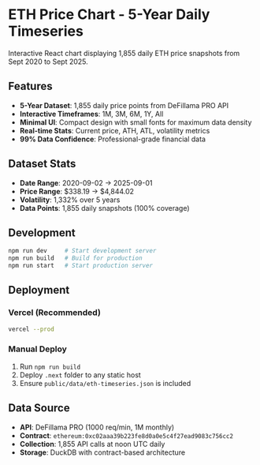 # ETH Price Chart - 5-Year Daily Timeseries

Interactive React chart displaying 1,855 daily ETH price snapshots from Sept 2020 to Sept 2025.

## Features

- **5-Year Dataset**: 1,855 daily price points from DeFillama PRO API
- **Interactive Timeframes**: 1M, 3M, 6M, 1Y, All
- **Minimal UI**: Compact design with small fonts for maximum data density
- **Real-time Stats**: Current price, ATH, ATL, volatility metrics
- **99% Data Confidence**: Professional-grade financial data

## Dataset Stats

- **Date Range**: 2020-09-02 → 2025-09-01
- **Price Range**: $338.19 → $4,844.02 
- **Volatility**: 1,332% over 5 years
- **Data Points**: 1,855 daily snapshots (100% coverage)

## Development

```bash
npm run dev     # Start development server
npm run build   # Build for production
npm run start   # Start production server
```

## Deployment

### Vercel (Recommended)
```bash
vercel --prod
```

### Manual Deploy
1. Run `npm run build`
2. Deploy `.next` folder to any static host
3. Ensure `public/data/eth-timeseries.json` is included

## Data Source

- **API**: DeFillama PRO (1000 req/min, 1M monthly)
- **Contract**: `ethereum:0xc02aaa39b223fe8d0a0e5c4f27ead9083c756cc2`
- **Collection**: 1,855 API calls at noon UTC daily
- **Storage**: DuckDB with contract-based architecture